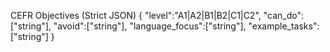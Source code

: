 CEFR Objectives (Strict JSON)
{
  "level":"A1|A2|B1|B2|C1|C2",
  "can_do":["string"],
  "avoid":["string"],
  "language_focus":["string"],
  "example_tasks":["string"]
}

